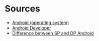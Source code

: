 # Sources
* [Android (operating system)](https://en.wikipedia.org/wiki/Android_(operating_system))
* [Android Developer](https://developer.android.com)
* [Difference between SP and DP Android](http://www.differencebetween.info/difference-between-sp-and-dp-android)
